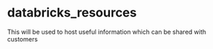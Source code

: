 # databricks_resources
This will be used to host useful information which can be shared with customers
